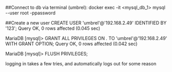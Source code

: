 ##Connect to db via terminal (umbrel):
docker exec -it <mysql_db_1> mysql --user root -ppassword

##Create a new user
CREATE USER 'umbrel'@'192.168.2.49' IDENTIFIED BY '123';
Query OK, 0 rows affected (0.045 sec)

MariaDB [mysql]> GRANT ALL PRIVILEGES ON *.* TO 'umbrel'@'192.168.2.49' WITH GRANT OPTION;
Query OK, 0 rows affected (0.042 sec)

MariaDB [mysql]> FLUSH PRIVILEGES;

logging in takes a few tries, and automatically logs out for some reason